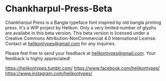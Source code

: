 # Chankharpul-Press-Beta


Chankharpul Press is a Bangla typeface font inspired by old bangla printing press. It's a WIP project by Helikon.
Only a very limited number of glyphs are availabe in this beta version.
This beta version is licensed under a Creative Commons Attribution-NonCommercial 4.0 International License.
Contact at helikontypes@gmail.com for any inquiries.

Please feel free to send your feedback at helikontypes@gmail.com.
Your feedback is highly appreciated! 

https://helikontypes.tumblr.com/
https://www.facebook.com/helikontypes/
https://www.instagram.com/helikontypes/

